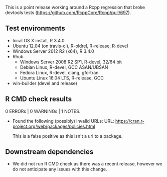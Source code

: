 This is a point release working around a Rcpp regression that broke devtools
tests (https://github.com/RcppCore/Rcpp/pull/697).

## Test environments

* local OS X install, R 3.4.0
* Ubuntu 12.04 (on travis-ci), R-oldrel, R-release, R-devel
* Windows Server 2012 R2 (x64), R 3.4.0
* Rhub
  * Windows Server 2008 R2 SP1, R-devel, 32/64 bit
  * Debian Linux, R-devel, GCC ASAN/UBSAN
  * Fedora Linux, R-devel, clang, gfortran
  * Ubuntu Linux 16.04 LTS, R-release, GCC
* win-builder (devel and release)

## R CMD check results

0 ERRORs | 0 WARNINGs | 1 NOTES.

* Found the following (possibly) invalid URLs:
  URL: https://cran.r-project.org/web/packages/policies.html

  This is a false positive as this isn't a url to a package.

## Downstream dependencies

* We did not run R CMD check as there was a recent release, however we do not
  anticipate any issues with this change.
